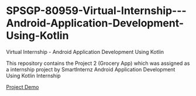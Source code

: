 # SPSGP-80959-Virtual-Internship---Android-Application-Development-Using-Kotlin
Virtual Internship - Android Application Development Using Kotlin

This repository contains the Project 2 (Grocery App) which was assigned as a internship project by SmartInternz Android Application Development Using Kotlin Internship

[Project Demo](https://drive.google.com/file/d/1YkPR-nSosG8EVsoFNwB8DJnew7kyNaiW/view?usp=sharing)
